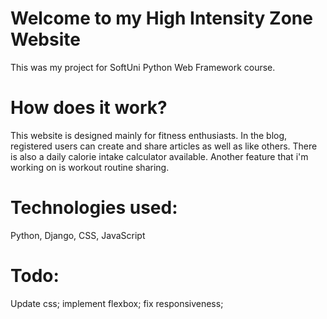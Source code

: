 # Welcome to my High Intensity Zone Website
This was my project for SoftUni Python Web Framework course.

# How does it work?
This website is designed mainly for fitness enthusiasts. In the blog, registered users can create and share articles as well as like others. There is also a daily calorie intake calculator available. Another feature that i'm working on is workout routine sharing. 

# Technologies used:
Python, Django, CSS, JavaScript

# Todo:
Update css; implement flexbox; fix responsiveness;